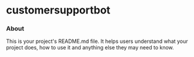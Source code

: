 customersupportbot
==================

### About

This is your project's README.md file. It helps users understand what your
project does, how to use it and anything else they may need to know.